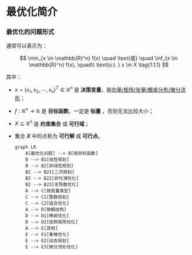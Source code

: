 # 最优化简介

### 最优化的问题形式

通常可以表示为：

$$
\min_{x \in \mathbb{R}^n} f(x) \quad \text{或} \quad \inf_{x \in \mathbb{R}^n} f(x), \quad\\
\text{s.t. } x \in X
\tag{1.1.1}
$$

其中：

- $x = (x_1, x_2, \cdots, x_n)^T \in \mathbb{R}^n$ 是 **决策变量**，是<u>向量/矩阵/张量/概率分布/微分流形</u>；

- $f : \mathbb{R}^n \to \mathbb{R}$ 是 **目标函数**，一定是 **标量** ，否则无法比较大小；

- $X \subseteq \mathbb{R}^n$ 是 **约束集合** 或 **可行域**；

- 集合 **$X$** 中的点称为 **可行解** 或 **可行点**。

  ```mermaid
  graph LR
      A[最优化问题] --> B[按目标函数]
      B --> B1[线性规划]
      B --> B2[非线性规划]
      B2 --> B21[二次规划]
      B2 --> B22[非光滑优化]
      B2 --> B23[无导数优化]
      A --> C[按变量类型]
      C --> C1[整数规划]
      C --> C2[组合优化]
      A --> D[按解结构]
      D --> D1[稀疏优化]
      D --> D2[低秩矩阵优化]
      A --> E[其他]
      E --> E1[鲁棒优化]
      E --> E2[动态规划]
      E --> E3[微分流形优化]
  
  ```

  




